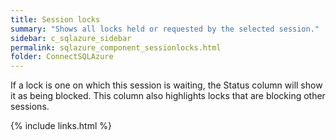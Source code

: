 ```yaml
---
title: Session locks
summary: "Shows all locks held or requested by the selected session."
sidebar: c_sqlazure_sidebar
permalink: sqlazure_component_sessionlocks.html
folder: ConnectSQLAzure
---
```




If a lock is one on which this session is waiting, the Status column will show it as being blocked. This column also highlights locks that are blocking other sessions.


{% include links.html %}
